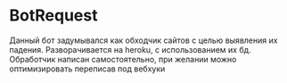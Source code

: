 # BotRequest
Данный бот задумывался как обходчик сайтов с целью выявления их падения. Разворачивается на heroku, с использованием их бд. Обработчик написан самостоятельно, при желании можно оптимизировать переписав под вебхуки
